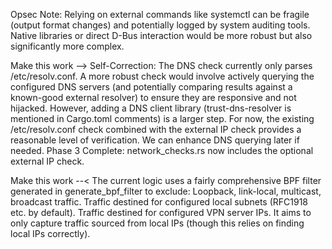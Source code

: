 Opsec Note: Relying on external commands like systemctl can be fragile (output format changes) and potentially logged by system auditing tools. Native libraries or direct D-Bus interaction would be more robust but also significantly more complex.

 Make this work --> Self-Correction: The DNS check currently only parses /etc/resolv.conf. A more robust check would involve actively querying the configured DNS servers (and potentially comparing results against a known-good external resolver) to ensure they are responsive and not hijacked. However, adding a DNS client library (trust-dns-resolver is mentioned in Cargo.toml comments) is a larger step. For now, the existing /etc/resolv.conf check combined with the external IP check provides a reasonable level of verification. We can enhance DNS querying later if needed.
Phase 3 Complete: network_checks.rs now includes the optional external IP check.

 Make this work --< The current logic uses a fairly comprehensive BPF filter generated in generate_bpf_filter to exclude:
Loopback, link-local, multicast, broadcast traffic.
Traffic destined for configured local subnets (RFC1918 etc. by default).
Traffic destined for configured VPN server IPs.
It aims to only capture traffic sourced from local IPs (though this relies on finding local IPs correctly).
